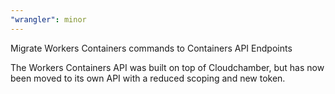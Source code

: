 ```yaml
---
"wrangler": minor
---
```


Migrate Workers Containers commands to Containers API Endpoints

The Workers Containers API was built on top of Cloudchamber, but has now been moved to its own API
with a reduced scoping and new token.

